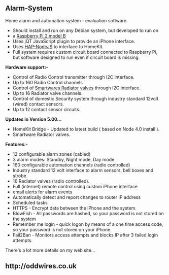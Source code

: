 <h2>Alarm-System</h2>
 
Home alarm and automation system - evaluation software.
 
<ul>
<li>Should install and run on any Debian system, but developed to run on 
<li>a <a href="https://www.raspberrypi.org/products/raspberry-pi-2-model-b/">Raspberry Pi 2 model B</a></li>
<li>Uses jQT JavaScript plugin to provide an iPhone interface.</li>
<li>Uses <a href="https://github.com/KhaosT/HAP-NodeJS">HAP-NodeJS</a> to interface to HomeKit.</li>
<li>Full system requires custom circuit board connected to Raspberry Pi, but software
designed to run even if circuit board is missing.</li>
</ul>
  
<b>Hardware support:-</b><br>
<ul>
<li>Control of Radio Control transmitter through I2C interface.</li>
<li>Up to 160 Radio Control channels.</li>
<li>Control of <a href="http://www.smartwares.eu/en-us/wireless-radiator-valve-shs-53000?returnurl=%2fen-us%2fsearch%3fq%3dradiator%2520valve">Smartwares Radiator valves</a> through I2C interface.</li>
<li>Up to 16 Radiator valve channels.</li>
<li>Control of domestic Security system through industry standard 12volt (wired) contact sensors.</li>
<li>Up to 12 contact sensor circuits.</li>
</ul>
 
<b>Updates in Version 5.00...</b><br>
<ul>
<li>HomeKit Bridge - Updated to latest build ( based on Node 4.0 install ).</li>
<li>Smartware Radiator valves.
</ul>
 
<b>Features:-</b><br>
<ul>
  <li>12 configurable alarm zones (cabled)</li>
  <li>3 alarm modes: Standby, Night mode, Day mode</li>
  <li>160 configurable automation channels (radio controlled)</li>
  <li>Industry standard 12 volt interface to alarm sensors, bell boxes and strobe</li>
  <li>16 Radiator valves (radio controlled).</li>
  <li>Full (internet) remote control using custom iPhone interface</li>
  <li>email alerts for alarm events</li>
  <li>Automatically detect and report changes to router IP address</li>
  <li>Scheduled tasks</li>
  <li>HTTPS - Encrypt data between the iPhone and the system.</li>
  <li>BlowFish - All passwords are hashed, so your password is not stored on the system</li>
  <li>Remember me login - quick logon by means of a one time access code, so your password is not stored on your iPhone.</li>
  <li>Fail2Ban - Monitors access attempts and blocks IP after 3 failed login attempts.</li>
</ul>
 
There's a lot more details on my web site...
 
<h2>http://oddwires.co.uk </h2>

